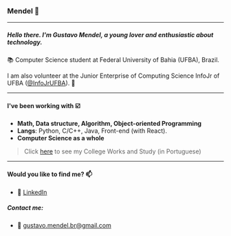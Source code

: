 ### Mendel :dizzy:
---

##### Hello there. I'm Gustavo Mendel, a young lover and enthusiastic about technology. 

:books: Computer Science student at Federal University of Bahia (UFBA), Brazil. 

I am also volunteer at the Junior Enterprise of Computing Science InfoJr of UFBA ([@InfoJrUFBA](https://github.com/InfoJrUFBA)). :green_heart:

---

#### I've been working with :ballot_box_with_check:

- **Math, Data structure, Algorithm, Object-oriented Programming**
- **Langs**: Python, C/C++, Java, Front-end (with React).
- **Computer Science as a whole** 
> Click [here](https://github.com/gustavo-mendel/meus-projetos-da-faculdade) to see my College Works and Study (in Portuguese)

---

#### Would you like to find me? 📫

- :link: [LinkedIn](https://www.linkedin.com/in/gustavo-mendel)

##### Contact me:
- :email: gustavo.mendel.br@gmail.com
